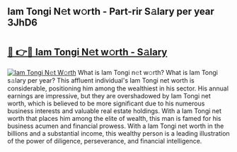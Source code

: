 ## Iam Tongi N𝚎t w𝚘rth - Part-rir S𝚊lary per year 3JhD6

# <h2><a href="http://gc2z9gv.nevu.top/?p=Iam+Tongi">🔗 👉🔴 Iam Tongi N𝚎t w𝚘rth - S𝚊lary</a></h2>

[![Iam Tongi N𝚎t W𝚘rth](https://i.imgur.com/Oavwk0R.jpeg)](http://gc2z9gv.nevu.top/?p=Iam+Tongi)
What is Iam Tongi n𝚎t w𝚘rth? What is Iam Tongi s𝚊lary per year?
This affluent individual's Iam Tongi net worth is considerable, positioning him among the wealthiest in his sector. His annual earnings are impressive, but they are overshadowed by Iam Tongi net worth, which is believed to be more significant due to his numerous business interests and valuable real estate holdings. With a Iam Tongi net worth that places him among the elite of wealth, this man is famed for his business acumen and financial prowess. With a Iam Tongi net worth in the billions and a substantial income, this wealthy person is a leading illustration of the power of diligence, perseverance, and financial intelligence.
